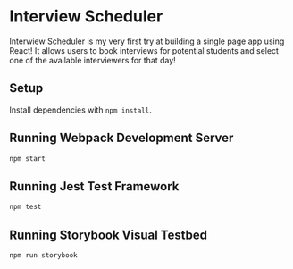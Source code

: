 # Interview Scheduler
Interwiew Scheduler is my very first try at building a single page app using React! It allows users to book interviews for potential students and select one of the available interviewers for that day!
## Setup

Install dependencies with `npm install`.

## Running Webpack Development Server

```sh
npm start
```

## Running Jest Test Framework

```sh
npm test
```

## Running Storybook Visual Testbed

```sh
npm run storybook
```

